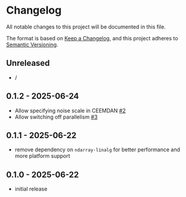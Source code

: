 # Changelog

All notable changes to this project will be documented in this file.

The format is based on [Keep a Changelog],
and this project adheres to [Semantic Versioning].

## Unreleased

- /

## 0.1.2 - 2025-06-24

- Allow specifying noise scale in CEEMDAN [#2](https://github.com/felixgwilliams/pyemd-rs/issues/2)
- Allow switching off parallelism [#3](https://github.com/felixgwilliams/pyemd-rs/issues/3)

## 0.1.1 - 2025-06-22

- remove dependency on `ndarray-linalg` for better performance and more platform support

## 0.1.0 - 2025-06-22

- initial release

<!-- Links -->
[keep a changelog]: https://keepachangelog.com/en/1.0.0/
[semantic versioning]: https://semver.org/spec/v2.0.0.html

